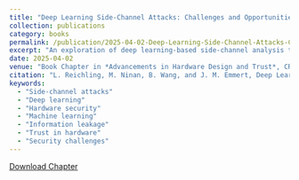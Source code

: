 ```yaml
---
title: "Deep Learning Side-Channel Attacks: Challenges and Opportunities"
collection: publications
category: books
permalink: /publication/2025-04-02-Deep-Learning-Side-Channel-Attacks-Challenges-and-Opportunities/
excerpt: "An exploration of deep learning-based side-channel analysis techniques, highlighting key challenges and future directions in the context of hardware design and trust."
date: 2025-04-02
venue: "Book Chapter in *Advancements in Hardware Design and Trust*, CRC Press, ISBN: 9781032840420"
citation: "L. Reichling, M. Ninan, B. Wang, and J. M. Emmert, Deep Learning Side-Channel Attacks: Challenges and Opportunities, in *Advancements in Hardware Design and Trust*, CRC Press, 2025."
keywords: 
  - "Side-channel attacks"
  - "Deep learning"
  - "Hardware security"
  - "Machine learning"
  - "Information leakage"
  - "Trust in hardware"
  - "Security challenges"
---
```

[Download Chapter](https://ninanmm.github.io/files/book_chapter_boyang.pdf)
